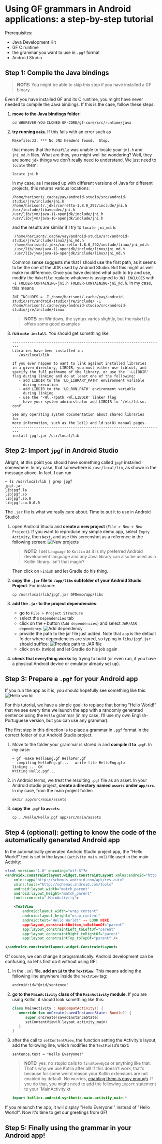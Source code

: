 # Using GF grammars in Android applications: a step-by-step tutorial
Prerequisites:
- Java Development Kit
- GF C runtime
- the grammar you want to use in `.pgf` format
- Android Studio

## Step 1: Compile the Java bindings

> __NOTE:__ You might be able to skip this step if you have installed a GF binary.

Even if you have installed GF and its C runtime, you might have never needed to compile the Java bindings.
If this is the case, follow these steps:

1. __move to the Java bindings folder__:
    ```
    cd WHEREVER-YOU-CLONED-GF-CORE/gf-core/src/runtime/java
    ```
2. __try running `make`__. If this fails with an error such as
   ```
   Makefile:33: *** No JNI headers found.  Stop.
   ```
   that means that the `Makefile` was unable to locate your `jni.h` and `jni_md.h` files. What are they, you might well be wondering? Well, they are some `jdk` things we don't really need to understand. We just need to `locate` them:
   ```
   locate jni.h
   ```
   In my case, as I messed up with different versions of Java for different projects, this returns various locations:
   ```
   /home/harisont/.cache/yay/android-studio/src/android-studio/jre/include/jni.h
   /home/harisont/.jdks/corretto-1.8.0_292/include/jni.h
   /usr/include/libavcodec/jni.h
   /usr/lib/jvm/java-11-openjdk/include/jni.h
   /usr/lib/jvm/java-16-openjdk/include/jni.h
   ```
   and the results are similar if I try to `locate jni_md.h`:
   ```
    /home/harisont/.cache/yay/android-studio/src/android-studio/jre/include/linux/jni_md.h
    /home/harisont/.jdks/corretto-1.8.0_292/include/linux/jni_md.h
    /usr/lib/jvm/java-11-openjdk/include/linux/jni_md.h
    /usr/lib/jvm/java-16-openjdk/include/linux/jni_md.h
   ```
   Common sense suggests me that I should use the first path, as it seems to be the one of the JDK used by Android Studio. But this might as well make no difference.
   Once you have decided what path to try and use, modify the `Makefile`: replace whatever is assigned to `JNI_INCLUDES` with `-I FOLDER-CONTAINING-jni.h FOLDER-CONTAINING-jni_md.h`. In my case, this means
   ```
   JNI_INCLUDES = -I /home/harisont/.cache/yay/android-studio/src/android-studio/jre/include/ -I /home/harisont/.cache/yay/android-studio/src/android-studio/jre/include/linux
   ```
   > __NOTE:__ on Windows, the syntax varies slightly, but the `Makefile` offers some good examples
3. __run `make install`__. You should get something like
   ```
   ----------------------------------------------------------------------
   Libraries have been installed in:
      /usr/local/lib
   
   If you ever happen to want to link against installed libraries
   in a given directory, LIBDIR, you must either use libtool, and
   specify the full pathname of the library, or use the '-LLIBDIR'
   flag during linking and do at least one of the following:
      - add LIBDIR to the 'LD_LIBRARY_PATH' environment variable
        during execution
      - add LIBDIR to the 'LD_RUN_PATH' environment variable
        during linking
      - use the '-Wl,-rpath -Wl,LIBDIR' linker flag
      - have your system administrator add LIBDIR to '/etc/ld.so.   conf'
   
   See any operating system documentation about shared libraries    for
   more information, such as the ld(1) and ld.so(8) manual pages.
   ----------------------------------------------------------------------
   install jpgf.jar /usr/local/lib
   ```

## Step 2: Import `jpgf` in Android Studio
Alright, at this point you should have something called `jpgf` installed somewhere. In my case, that somewhere is `/usr/local/lib`, as shown in the message above. In fact, I can run

```
~ ls /usr/local/lib | grep jpgf                          
jpgf.jar
libjpgf.la
libjpgf.so
libjpgf.so.0
libjpgf.so.0.0.0
```

The `.jar` file is what we really care about. Time to put it to use in Android Studio!

1. open Android Studio and __create a new project__ (`File > New > New Project`). If you want to reproduce my simple demo app, select `Empty Activity`, then `Next`, and use this screenshot as a reference in the following screen:
   ![New projects](new_project.png)
   
   > __NOTE:__ I set `Language` to `Kotlin` as it is my preferred Android development language and any Java library can also be used as a Kotlin library. Isn't that magic?
   
   Then click on `Finish` and let Gradle do his thing.
2. __copy the `.jar` file to `/app/libs` subfolder of your Android Studio Project__. For instance:
   ```
   cp /usr/local/lib/jpgf.jar GFDemo/app/libs
   ```
3. __add the `.jar` to the project dependencies__: 
   - go to `File > Project Structure`
   - select the `Dependencies` tab
   - click on the `+` button (`Add dependencies`) and select `JAR/AAR dependency`:
     ![Add dependency](dependencies.png)
   - provide the path to the jar file just added. Note that `app` is the default folder where dependencies are stored, so typing in `libs/jpgf.jar` should suffice:
     ![Provide path to JAR file](dependencies_path.png)
   - click on `Ok` (twice) and let Gradle do his job again
4. __check that everything works__ by trying to build (or even run, if you have a physical Android device or emulator already set up).

## Step 3: Prepare a `.pgf` for your Android app
If you run the app as it is, you should hopefully see something like this:
![Hello world](hello.png)

For this tutorial, we have a simple goal: to replace that boring "Hello World!" that we see every time we launch the app with a randomly generated sentence using the `Hello` grammar (in my case, I'll use my own English-Portuguese version, but you can use any grammar).

The first step in this direction is to place a grammar in `.pgf` format in the correct folder of our Android Studio project.

1. Move to the folder your grammar is stored in and __compile it to `.pgf`__. In my case:
   ```
   ~ gf -make HelloEng.gf HelloPor.gf
   - compiling HelloEng.gf...   write file HelloEng.gfo
   linking ... OK
   Writing Hello.pgf...
   ```
2. in Android terms, we treat the resulting `.pgf` file as an asset. In your Android studio project, __create a directory named `assets` under `app/src`__. In my case, from the main project folder:
   ```
   mkdir app/src/main/assets
   ```
3. __copy the `.pgf` to `assets`__:
   ```
   cp ../Hello/Hello.pgf app/src/main/assets
   ```

## Step 4 (optional): getting to know the code of the automatically generated Android app
In the automatically generated Android Studio project app, the "Hello World!" text is set in the layout (`activity_main.xml`) file used in the main Activity:

```xml
<?xml version="1.0" encoding="utf-8"?>
<androidx.constraintlayout.widget.ConstraintLayout xmlns:android="http://schemas.android.com/apk/res/android"
    xmlns:app="http://schemas.android.com/apk/res-auto"
    xmlns:tools="http://schemas.android.com/tools"
    android:layout_width="match_parent"
    android:layout_height="match_parent"
    tools:context=".MainActivity">

    <TextView
        android:layout_width="wrap_content"
        android:layout_height="wrap_content"
        android:text="Hello World!" -- LOOK HERE
        app:layout_constraintBottom_toBottomOf="parent"
        app:layout_constraintLeft_toLeftOf="parent"
        app:layout_constraintRight_toRightOf="parent"
        app:layout_constraintTop_toTopOf="parent" />

</androidx.constraintlayout.widget.ConstraintLayout>
```

Of course, we can change it programatically. Android development can be confusing, so let's first do it without using GF:

1. In the `.xml` file, __add an `id` to the `TextView`__. This means adding the following line anywhere inside the `TextView` tag:
   ```xml
   android:id="@+id/sentence"
   ```
2. __go to the `MainActivity` class of the `MainActivity` module__. If you are using Kotlin, it should look something like this:
   ```kotlin
   class MainActivity : AppCompatActivity() {
      override fun onCreate(savedInstanceState: Bundle?) {
         super.onCreate(savedInstanceState)
         setContentView(R.layout.activity_main)
      }
   }
   ```
3. after the call to `setContentView`, the function setting the Activity's layout, add the following line, which modifies the `TextField`'s text:
   ```
   sentence.text = "Hello Everyone!"
   ```

   > __NOTE:__ yes, no stupid calls to `findViewById` or anything like that. That's why we use Kotlin after all! If this doesn't work, that's because for some weird reason your Kotlin extensions are not enabled by default. No worries, [enabling them is easy enough](https://stackoverflow.com/questions/64431882/how-to-enable-kotlin-android-extensions-by-default-in-android-studio-4-1). If you do that, you might need to add the following `import` statement to your `MainActivity.kt:
     ```kotlin
     import kotlinx.android.synthetic.main.activity_main.*
     ```

If you relaunch the app, it will display "Hello Everyone!" instead of "Hello World!". Now it's time to get our greetings from GF!

## Step 5: Finally using the grammar in your Android app!

